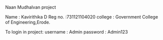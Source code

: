 
Naan Mudhalvan project

Name : Kavirithika D
Reg no. :731121104020
college : Government College of Engineering,Erode.

To login in project:
username : Admin
password : Admin123
